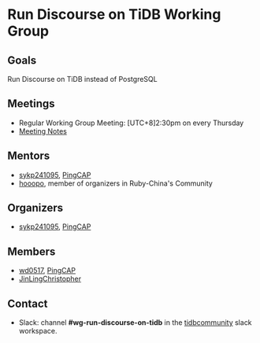 # Run Discourse on TiDB Working Group

## Goals

Run Discourse on TiDB instead of PostgreSQL

## Meetings

* Regular Working Group Meeting: [UTC+8]2:30pm on every Thursday
* [Meeting Notes](https://docs.google.com/document/d/1tQPOSb4kTVvA-mAouFr9gdDSPotqJNzgM--caNBZQHU/edit)

## Mentors

* [sykp241095](http://github.com/sykp241095), [PingCAP](https://github.com/pingcap)
* [hooopo](http://github.com/hooopo), member of organizers in Ruby-China's Community

## Organizers

* [sykp241095](http://github.com/sykp241095), [PingCAP](https://github.com/pingcap)

## Members

* [wd0517](https://github.com/wd0517), [PingCAP](https://github.com/pingcap)
* [JinLingChristopher](https://github.com/JinLingChristopher)

## Contact

* Slack: channel **#wg-run-discourse-on-tidb** in the
  [tidbcommunity](https://join.slack.com/t/tidbcommunity/shared_invite/enQtNzc0MzI4ODExMDc4LWYwYmIzMjZkYzJiNDUxMmZlN2FiMGJkZjAyMzQ5NGU0NGY0NzI3NTYwMjAyNGQ1N2I2ZjAxNzc1OGUwYWM0NzE) slack workspace.
